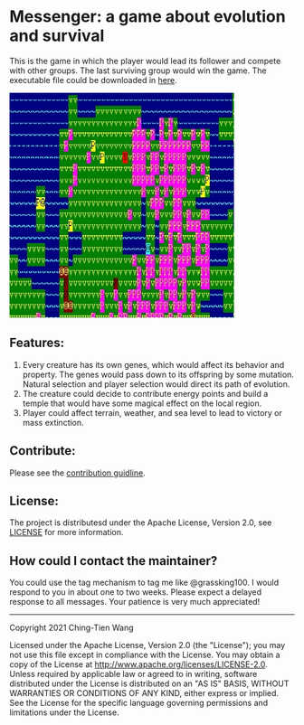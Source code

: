 
# Messenger: a game about evolution and survival

This is the game in which the player would lead its follower and compete with other groups. The last surviving group would win the game. The executable file could be downloaded in [here](https://github.com/grassking100/messenger/releases).

![demo](https://github.com/grassking100/messenger/blob/master/resource/pic.jpg?raw=true)

## Features:
1. Every creature has its own genes, which would affect its behavior and property. The genes would pass down to its offspring by some mutation. Natural selection and player selection would direct its path of evolution.
2. The creature could decide to contribute energy points and build a temple that would have some magical effect on the local region.
3. Player could affect terrain, weather, and sea level to lead to victory or mass extinction.


## Contribute:
Please see the [contribution guidline](https://github.com/grassking100/messenger/blob/master/CONTRIBUTING.md).

## License:
The project is distributesd under the Apache License, Version 2.0, see [LICENSE](https://github.com/grassking100/messenger/blob/master/LICENSE) for more information.

## How could I contact the maintainer?
You could use the tag mechanism to tag me like @grassking100. I would respond to you in about one to two weeks. Please expect a delayed response to all messages. Your patience is very much appreciated!

------
   Copyright 2021 Ching-Tien Wang

   Licensed under the Apache License, Version 2.0 (the "License");
   you may not use this file except in compliance with the License.
   You may obtain a copy of the License at http://www.apache.org/licenses/LICENSE-2.0.
   Unless required by applicable law or agreed to in writing, software
   distributed under the License is distributed on an "AS IS" BASIS,
   WITHOUT WARRANTIES OR CONDITIONS OF ANY KIND, either express or implied.
   See the License for the specific language governing permissions and
   limitations under the License.
